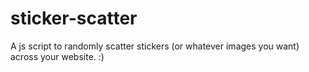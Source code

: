 # sticker-scatter
A js script to randomly scatter stickers (or whatever images you want) across your website. :)
